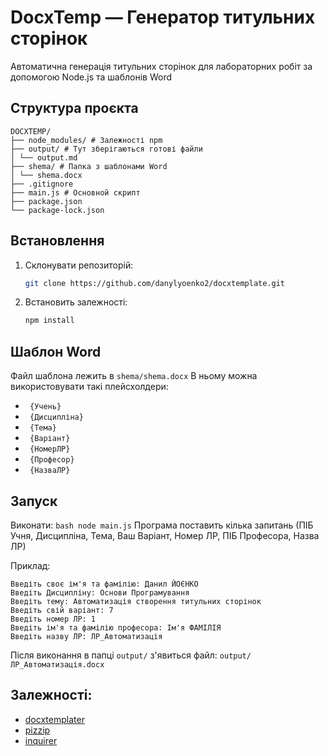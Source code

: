 # DocxTemp — Генератор титульних сторінок
Автоматична генерація титульних сторінок для лабораторних робіт за допомогою Node.js та шаблонів Word

## Структура проєкта
```
DOCXTEMP/
├── node_modules/ # Залежності npm
├── output/ # Тут зберігаються готові файли
│ └── output.md
├── shema/ # Папка з шаблонами Word
│ └── shema.docx
├── .gitignore
├── main.js # Основной скрипт
├── package.json
└── package-lock.json
```

## Встановлення
1. Склонувати репозиторій:
   ```bash
   git clone https://github.com/danylyoenko2/docxtemplate.git
   
2. Встановить залежності:
   ```bash
   npm install

## Шаблон Word
Файл шаблона лежить в ``` shema/shema.docx ```
В ньому можна використовувати такі плейсхолдери:
  * ``` {Учень}```
  * ``` {Дисципліна}```
  * ``` {Тема}```
  * ``` {Варіант}```
  * ``` {НомерЛР}```
  * ``` {Професор}```
  * ``` {НазваЛР}```

## Запуск
Виконати:
    ```bash node main.js```
Програма поставить кілька запитань (ПІБ Учня, Дисципліна, Тема, Ваш Варіант, Номер ЛР, ПІБ Професора, Назва ЛР)

Приклад: 
   ```
  Введіть своє ім'я та фамілію: Данил ЙОЄНКО
  Введіть Дисципліну: Основи Програмування
  Введіть тему: Автоматизація створення титульних сторінок
  Введіть свій варіант: 7
  Введіть номер ЛР: 1
  Введіть ім'я та фамілію професора: Ім'я ФАМІЛІЯ
  Введіть назву ЛР: ЛР_Автоматизація
```

Після виконання в папці ```output/``` з'явиться файл:
  ```output/ЛР_Автоматизація.docx```


## Залежності:
  * [docxtemplater](https://www.npmjs.com/package/docxtemplater)
  * [pizzip](https://www.npmjs.com/package/pizzip)
  * [inquirer](https://www.npmjs.com/package/inquirer)
